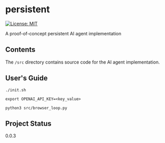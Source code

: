 # persistent
[![License:
MIT](https://img.shields.io/badge/License-MIT-yellow.svg)](https://opensource.org/licenses/MIT)

A proof-of-concept persistent AI agent implementation

## Contents
The `/src` directory contains source code for the AI agent implementation.

## User's Guide
```
./init.sh

export OPENAI_API_KEY=<key_value>

python3 src/browser_loop.py
```

## Project Status
0.0.3
